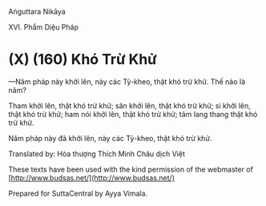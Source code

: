 Aṅguttara Nikāya

XVI. Phẩm Diệu Pháp

# (X) (160) Khó Trừ Khử

—Năm pháp này khởi lên, này các Tỷ-kheo, thật khó trừ khử. Thế nào là năm?

Tham khởi lên, thật khó trừ khử; sân khởi lên, thật khó trừ khử; si khởi lên, thật khó trừ khử; ham nói khởi lên, thật khó trừ khử; tâm lang thang thật khó trừ khử.

Năm pháp này đã khởi lên, này các Tỷ-kheo, thật khó trừ khử.

Translated by: Hòa thượng Thích Minh Châu dịch Việt

These texts have been used with the kind permission of the webmaster of [http://www.budsas.net/](http://www.budsas.net/)

Prepared for SuttaCentral by Ayya Vimala.